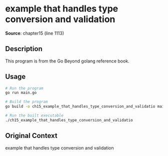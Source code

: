# example that handles type conversion and validation

**Source**: chapter15 (line 1113)

## Description

This program is from the Go Beyond golang reference book.

## Usage

```bash
# Run the program
go run main.go

# Build the program
go build -o ch15_example_that_handles_type_conversion_and_validatio main.go

# Run the built executable
./ch15_example_that_handles_type_conversion_and_validatio
```

## Original Context

example that handles type conversion and validation
